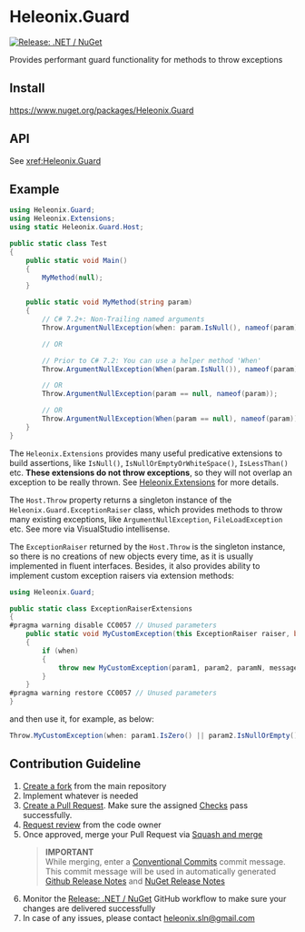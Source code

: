 # Heleonix.Guard

[![Release: .NET / NuGet](https://github.com/Heleonix/Heleonix.Guard/actions/workflows/release-net-nuget.yml/badge.svg)](https://github.com/Heleonix/Heleonix.Guard/actions/workflows/release-net-nuget.yml)

Provides performant guard functionality for methods to throw exceptions

## Install

https://www.nuget.org/packages/Heleonix.Guard

## API

See <xref:Heleonix.Guard>

## Example

```csharp
using Heleonix.Guard;
using Heleonix.Extensions;
using static Heleonix.Guard.Host;

public static class Test
{
    public static void Main()
    {
        MyMethod(null);
    }

    public static void MyMethod(string param)
    {
        // C# 7.2+: Non-Trailing named arguments
        Throw.ArgumentNullException(when: param.IsNull(), nameof(param));

        // OR

        // Prior to C# 7.2: You can use a helper method 'When'
        Throw.ArgumentNullException(When(param.IsNull()), nameof(param));

        // OR
        Throw.ArgumentNullException(param == null, nameof(param));

        // OR
        Throw.ArgumentNullException(When(param == null), nameof(param));
    }
}
```

The `Heleonix.Extensions` provides many useful predicative extensions to build assertions,
like `IsNull()`, `IsNullOrEmptyOrWhiteSpace()`, `IsLessThan()` etc.
**These extensions do not throw exceptions**, so they will not overlap an exception to be really thrown. See [Heleonix.Extensions](https://github.com/Heleonix/Heleonix.Extensions) for more details.

The `Host.Throw` property returns a singleton instance of the `Heleonix.Guard.ExceptionRaiser` class,
which provides methods to throw many existing exceptions, like `ArgumentNullException`, `FileLoadException` etc.
See more via VisualStudio intellisense.

The `ExceptionRaiser` returned by the `Host.Throw` is the singleton instance, so there is no creations of new objects every time,
as it is usually implemented in fluent interfaces. Besides, it also provides ability to implement custom exception raisers via extension methods:

```csharp
using Heleonix.Guard;

public static class ExceptionRaiserExtensions
{
#pragma warning disable CC0057 // Unused parameters
    public static void MyCustomException(this ExceptionRaiser raiser, bool when, int param1, string param2, object paramN, string message = null, Exception innerException = null)
    {
        if (when)
        {
            throw new MyCustomException(param1, param2, paramN, message, innerException);
        }
    }
#pragma warning restore CC0057 // Unused parameters
}
```

and then use it, for example, as below:

```csharp
Throw.MyCustomException(when: param1.IsZero() || param2.IsNullOrEmpty() || paramN.IsNull(), "some message");
```

## Contribution Guideline

1. [Create a fork](https://github.com/Heleonix/Heleonix.Guard/fork) from the main repository
2. Implement whatever is needed
3. [Create a Pull Request](https://docs.github.com/en/pull-requests/collaborating-with-pull-requests/proposing-changes-to-your-work-with-pull-requests/creating-a-pull-request-from-a-fork).
   Make sure the assigned [Checks](https://github.com/Heleonix/Heleonix.Guard/actions/workflows/pr-net.yml) pass successfully.
4. [Request review](https://docs.github.com/en/pull-requests/collaborating-with-pull-requests/proposing-changes-to-your-work-with-pull-requests/requesting-a-pull-request-review) from the code owner
5. Once approved, merge your Pull Request via [Squash and merge](https://docs.github.com/en/pull-requests/collaborating-with-pull-requests/incorporating-changes-from-a-pull-request/about-pull-request-merges#squash-and-merge-your-commits)
   > **IMPORTANT**  
   > While merging, enter a [Conventional Commits](https://www.conventionalcommits.org/) commit message.
   > This commit message will be used in automatically generated [Github Release Notes](https://github.com/Heleonix/Heleonix.Guard/releases)
   > and [NuGet Release Notes](https://www.nuget.org/packages/Heleonix.Guard/#releasenotes-body-tab)
6. Monitor the [Release: .NET / NuGet](https://github.com/Heleonix/Heleonix.Guard/actions/workflows/release-net-nuget.yml)
   GitHub workflow to make sure your changes are delivered successfully
7. In case of any issues, please contact [heleonix.sln@gmail.com](mailto:heleonix.sln@gmail.com)
